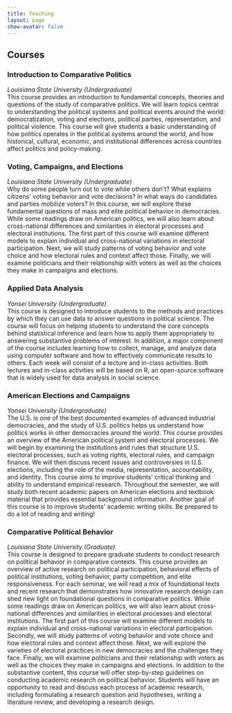 ```yaml
---
title: Teaching
layout: page
show-avatar: false
---
```


<section>
  <h2>Courses</h2>
  <h3>  Introduction to Comparative Politics</h3>  <i>Louisiana State University (Undergraduate) </i>
  <br> This course provides an introduction to fundamental concepts, theories
and questions of the study of comparative politics. We will learn topics central
to understanding the political systems and political events around the world: democratization,
voting and elections, political parties, representation, and political violence. This course will give
students a basic understanding of how politics operates in the political systems around the world,
and how historical, cultural, economic, and institutional differences across countries affect politics
and policy-making.

<h3>Voting, Campaigns, and Elections</h3> <i>Louisiana State University (Undergraduate) </i>
  <br> Why do some people turn out to vote while others don't? What explains citizens' voting behavior and vote decisions? In what ways do candidates and parties mobilize voters? In this course, we will explore these fundamental questions of mass and elite political behavior in democracies. While some readings draw on American politics, we will also learn about cross-national differences and similarities in electoral processes and electoral institutions. The first part of this course will examine different models to explain individual and cross-national variations in electoral participation. Next, we will study patterns of voting behavior and vote choice and how electoral rules and context affect those. Finally, we will examine politicians and their relationship with voters as well as the choices they make in campaigns and elections.

<h3>Applied Data Analysis</h3> <i>Yonsei University (Undergraduate)</i>
  <br>This course is designed to introduce students to the methods and practices by which they can use data to answer questions in political science. The course will focus on helping students to understand the core concepts behind statistical inference and learn how to apply them appropriately to answering substantive problems of interest. In addition, a major component of the course includes learning how to collect, manage, and analyze data using computer software and how to effectively communicate results to others. Each week will consist of a lecture and in-class activities. Both lectures and in-class activities will be based on R, an open-source software that is widely used for data analysis in social science.

<h3>American Elections and Campaigns</h3> <i>Yonsei University (Undergraduate)</i>
<br> 
The U.S. is one of the best documented examples of advanced industrial democracies, and the study of U.S. politics helps us understand how politics works in other democracies around the world. This course provides an overview of the American political system and electoral processes. We will begin by examining the institutions and rules that structure U.S. electoral processes, such as voting rights, electoral rules, and campaign finance. We will then discuss recent issues and controversies in U.S. elections, including the role of the media, representation, accountability, and identity. This course aims to improve students' critical thinking and ability to understand empirical research. Throughout the semester, we will study both recent academic papers on American elections and textbook material that provides essential background information. Another goal of this course is to improve students' academic writing skills. Be prepared to do a lot of reading and writing!

<h3>Comparative Political Behavior</h3> <i>Louisiana State University (Graduate)</i>
<br>This course is designed to prepare graduate students to conduct research on political behavior in comparative contexts. This course provides an overview of active research on political participation, behavioral effects of political institutions, voting behavior, party competition, and elite responsiveness.
For each seminar, we will read a mix of foundational texts and recent research that demonstrates how innovative research design can shed new light on foundational questions in comparative politics. While some readings draw on American politics, we will also learn about cross-national differences and similarities in electoral processes and electoral institutions. The first part of this course will examine different models to explain individual and cross-national
variations in electoral participation. Secondly, we will study patterns of voting behavior and vote choice and how electoral rules and context affect those. Next, we will explore the varieties of electoral practices in new democracies and the challenges they face. Finally, we will examine politicians and their relationship with voters as well as the choices they make in campaigns and elections. In addition to the substantive content, this course will offer step-by-step guidelines on conducting
academic research on political behavior. Students will have an opportunity to read and discuss each process of academic research, including formulating a research question and hypotheses, writing a literature review, and developing a research design.
</section>
